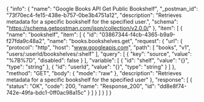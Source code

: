{
  "info": {
    "name": "Google Books API Get Public Bookshelf",
    "_postman_id": "73f70ec4-fe15-438e-b757-0be3b4751a12",
    "description": "Retrieves metadata for a specific bookshelf for the specified user.",
    "schema": "https://schema.getpostman.com/json/collection/v2.0.0/"
  },
  "item": [
    {
      "name": "bookshelf",
      "item": [
        {
          "id": "03867344-f4cb-4365-b9a9-f27fda9c48a2",
          "name": "books.bookshelves.get",
          "request": {
            "url": {
              "protocol": "http",
              "host": "www.googleapis.com",
              "path": [
                "books",
                "v1",
                "users/:userId/bookshelves/:shelf"
              ],
              "query": [
                {
                  "key": "source",
                  "value": "%7B%7D",
                  "disabled": false
                }
              ],
              "variable": [
                {
                  "id": "shelf",
                  "value": "{}",
                  "type": "string"
                },
                {
                  "id": "userId",
                  "value": "{}",
                  "type": "string"
                }
              ]
            },
            "method": "GET",
            "body": {
              "mode": "raw"
            },
            "description": "Retrieves metadata for a specific bookshelf for the specified user"
          },
          "response": [
            {
              "status": "OK",
              "code": 200,
              "name": "Response_200",
              "id": "dd8e8f74-742e-49fa-bdc1-0ff0ac98a15c"
            }
          ]
        }
      ]
    }
  ]
}